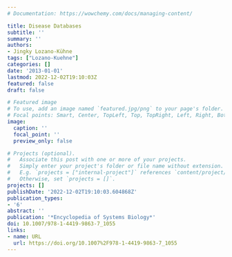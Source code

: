 ```yaml
---
# Documentation: https://wowchemy.com/docs/managing-content/

title: Disease Databases
subtitle: ''
summary: ''
authors:
- Jingky Lozano-Kühne
tags: ["Lozano-Kuehne"]
categories: []
date: '2013-01-01'
lastmod: 2022-12-02T19:10:03Z
featured: false
draft: false

# Featured image
# To use, add an image named `featured.jpg/png` to your page's folder.
# Focal points: Smart, Center, TopLeft, Top, TopRight, Left, Right, BottomLeft, Bottom, BottomRight.
image:
  caption: ''
  focal_point: ''
  preview_only: false

# Projects (optional).
#   Associate this post with one or more of your projects.
#   Simply enter your project's folder or file name without extension.
#   E.g. `projects = ["internal-project"]` references `content/project/deep-learning/index.md`.
#   Otherwise, set `projects = []`.
projects: []
publishDate: '2022-12-02T19:10:03.604868Z'
publication_types:
- '6'
abstract: ''
publication: '*Encyclopedia of Systems Biology*'
doi: 10.1007/978-1-4419-9863-7_1055
links:
- name: URL
  url: https://doi.org/10.1007%2F978-1-4419-9863-7_1055
---
```

